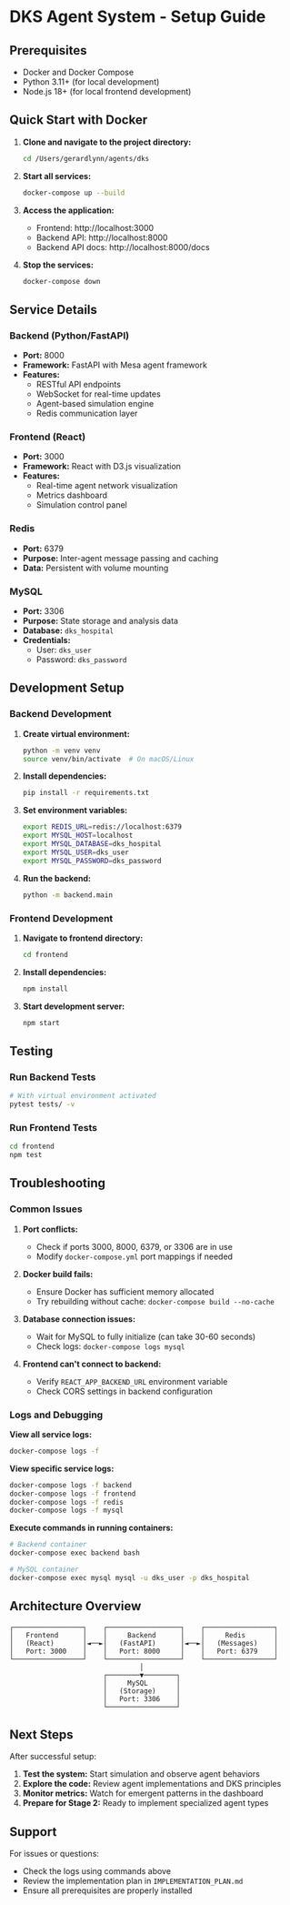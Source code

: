 # DKS Agent System - Setup Guide

## Prerequisites

- Docker and Docker Compose
- Python 3.11+ (for local development)
- Node.js 18+ (for local frontend development)

## Quick Start with Docker

1. **Clone and navigate to the project directory:**
   ```bash
   cd /Users/gerardlynn/agents/dks
   ```

2. **Start all services:**
   ```bash
   docker-compose up --build
   ```

3. **Access the application:**
   - Frontend: http://localhost:3000
   - Backend API: http://localhost:8000
   - Backend API docs: http://localhost:8000/docs

4. **Stop the services:**
   ```bash
   docker-compose down
   ```

## Service Details

### Backend (Python/FastAPI)
- **Port:** 8000
- **Framework:** FastAPI with Mesa agent framework
- **Features:** 
  - RESTful API endpoints
  - WebSocket for real-time updates
  - Agent-based simulation engine
  - Redis communication layer

### Frontend (React)
- **Port:** 3000
- **Framework:** React with D3.js visualization
- **Features:**
  - Real-time agent network visualization
  - Metrics dashboard
  - Simulation control panel

### Redis
- **Port:** 6379
- **Purpose:** Inter-agent message passing and caching
- **Data:** Persistent with volume mounting

### MySQL
- **Port:** 3306
- **Purpose:** State storage and analysis data
- **Database:** `dks_hospital`
- **Credentials:** 
  - User: `dks_user`
  - Password: `dks_password`

## Development Setup

### Backend Development

1. **Create virtual environment:**
   ```bash
   python -m venv venv
   source venv/bin/activate  # On macOS/Linux
   ```

2. **Install dependencies:**
   ```bash
   pip install -r requirements.txt
   ```

3. **Set environment variables:**
   ```bash
   export REDIS_URL=redis://localhost:6379
   export MYSQL_HOST=localhost
   export MYSQL_DATABASE=dks_hospital
   export MYSQL_USER=dks_user
   export MYSQL_PASSWORD=dks_password
   ```

4. **Run the backend:**
   ```bash
   python -m backend.main
   ```

### Frontend Development

1. **Navigate to frontend directory:**
   ```bash
   cd frontend
   ```

2. **Install dependencies:**
   ```bash
   npm install
   ```

3. **Start development server:**
   ```bash
   npm start
   ```

## Testing

### Run Backend Tests
```bash
# With virtual environment activated
pytest tests/ -v
```

### Run Frontend Tests
```bash
cd frontend
npm test
```

## Troubleshooting

### Common Issues

1. **Port conflicts:**
   - Check if ports 3000, 8000, 6379, or 3306 are in use
   - Modify `docker-compose.yml` port mappings if needed

2. **Docker build fails:**
   - Ensure Docker has sufficient memory allocated
   - Try rebuilding without cache: `docker-compose build --no-cache`

3. **Database connection issues:**
   - Wait for MySQL to fully initialize (can take 30-60 seconds)
   - Check logs: `docker-compose logs mysql`

4. **Frontend can't connect to backend:**
   - Verify `REACT_APP_BACKEND_URL` environment variable
   - Check CORS settings in backend configuration

### Logs and Debugging

**View all service logs:**
```bash
docker-compose logs -f
```

**View specific service logs:**
```bash
docker-compose logs -f backend
docker-compose logs -f frontend
docker-compose logs -f redis
docker-compose logs -f mysql
```

**Execute commands in running containers:**
```bash
# Backend container
docker-compose exec backend bash

# MySQL container
docker-compose exec mysql mysql -u dks_user -p dks_hospital
```

## Architecture Overview

```
┌─────────────────┐    ┌──────────────────┐    ┌─────────────────┐
│   Frontend      │    │     Backend      │    │     Redis       │
│   (React)       │◄──►│   (FastAPI)      │◄──►│   (Messages)    │
│   Port: 3000    │    │   Port: 8000     │    │   Port: 6379    │
└─────────────────┘    └──────────────────┘    └─────────────────┘
                                │
                       ┌────────▼────────┐
                       │     MySQL       │
                       │   (Storage)     │
                       │   Port: 3306    │
                       └─────────────────┘
```

## Next Steps

After successful setup:

1. **Test the system:** Start simulation and observe agent behaviors
2. **Explore the code:** Review agent implementations and DKS principles
3. **Monitor metrics:** Watch for emergent patterns in the dashboard
4. **Prepare for Stage 2:** Ready to implement specialized agent types

## Support

For issues or questions:
- Check the logs using commands above
- Review the implementation plan in `IMPLEMENTATION_PLAN.md`
- Ensure all prerequisites are properly installed
